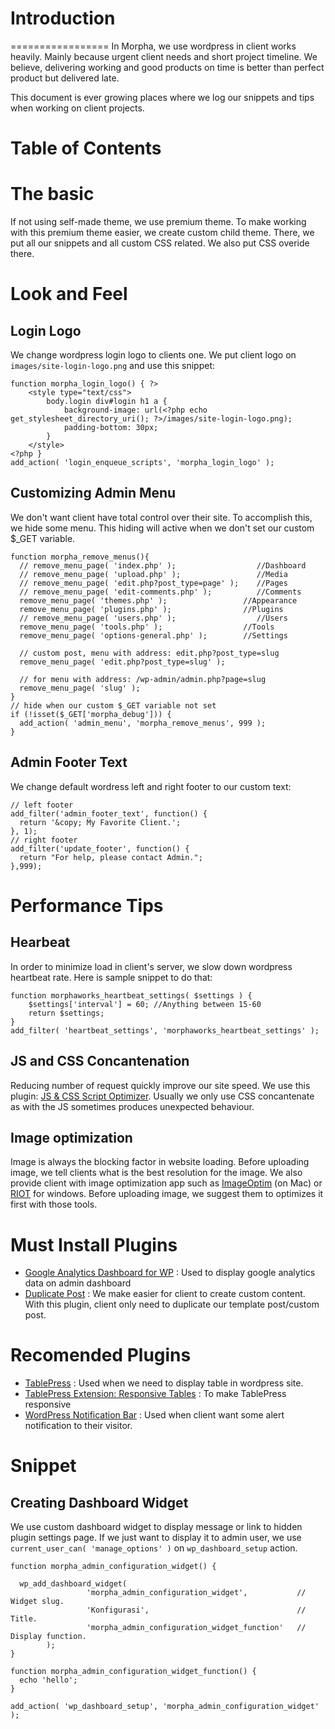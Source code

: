 # Introduction
=================
In Morpha, we use wordpress in client works heavily. Mainly because urgent client needs and short project timeline. We believe, delivering working and good products on time is better than perfect product but delivered late.

This document is ever growing places where we log our snippets and tips when working on client projects.

# Table of Contents

# The basic
If not using self-made theme, we use premium theme. To make working with this premium theme easier, we create custom child theme. There, we put all our snippets and all custom CSS related. We also put CSS overide there.

# Look and Feel
## Login Logo
We change wordpress login logo to clients one. We put client logo on `images/site-login-logo.png` and use this snippet:
```
function morpha_login_logo() { ?>
    <style type="text/css">
        body.login div#login h1 a {
            background-image: url(<?php echo get_stylesheet_directory_uri(); ?>/images/site-login-logo.png);
            padding-bottom: 30px;
        }
    </style>
<?php }
add_action( 'login_enqueue_scripts', 'morpha_login_logo' );
```

## Customizing Admin Menu
We don't want client have total control over their site. To accomplish this, we hide some menu. This hiding will active when we don't set our custom $_GET variable.
```
function morpha_remove_menus(){
  // remove_menu_page( 'index.php' );                  //Dashboard
  // remove_menu_page( 'upload.php' );                 //Media
  // remove_menu_page( 'edit.php?post_type=page' );    //Pages
  // remove_menu_page( 'edit-comments.php' );          //Comments
  remove_menu_page( 'themes.php' );                 //Appearance
  remove_menu_page( 'plugins.php' );                //Plugins
  // remove_menu_page( 'users.php' );                  //Users
  remove_menu_page( 'tools.php' );                  //Tools
  remove_menu_page( 'options-general.php' );        //Settings

  // custom post, menu with address: edit.php?post_type=slug
  remove_menu_page( 'edit.php?post_type=slug' );
 
  // for menu with address: /wp-admin/admin.php?page=slug
  remove_menu_page( 'slug' );
}
// hide when our custom $_GET variable not set
if (!isset($_GET['morpha_debug'])) {
  add_action( 'admin_menu', 'morpha_remove_menus', 999 );
}
```

## Admin Footer Text
We change default wordress left and right footer to our custom text:
```
// left footer
add_filter('admin_footer_text', function() {
  return '&copy; My Favorite Client.';
}, 1);
// right footer
add_filter('update_footer', function() {
  return "For help, please contact Admin.";
},999);
```

# Performance Tips
## Hearbeat
In order to minimize load in client's server, we slow down wordpress heartbeat rate. Here is sample snippet to do that:
```
function morphaworks_heartbeat_settings( $settings ) {
    $settings['interval'] = 60; //Anything between 15-60
    return $settings;
}
add_filter( 'heartbeat_settings', 'morphaworks_heartbeat_settings' );
```

## JS and CSS Concantenation
Reducing number of request quickly improve our site speed. We use this plugin: [JS & CSS Script Optimizer](https://wordpress.org/plugins/js-css-script-optimizer). Usually we only use CSS concantenate as with the JS sometimes produces unexpected behaviour.

## Image optimization
Image is always the blocking factor in website loading. Before uploading image, we tell clients what is the best resolution for the image. We also provide client with image optimization app such as [ImageOptim](https://imageoptim.com) (on Mac) or [RIOT](http://luci.criosweb.ro/riot) for windows. Before uploading image, we suggest them to optimizes it first with those tools.

# Must Install Plugins
* [Google Analytics Dashboard for WP](https://wordpress.org/plugins/google-analytics-dashboard-for-wp) : Used to display google analytics data on admin dashboard
* [Duplicate Post](https://wordpress.org/plugins/duplicate-post) : We make easier for client to create custom content. With this plugin, client only need to duplicate our template post/custom post.

# Recomended Plugins
* [TablePress](https://wordpress.org/plugins/tablepress) : Used when we need to display table in wordpress site.
* [TablePress Extension: Responsive Tables](http://tablepress.org/extensions/responsive-tables) : To make TablePress responsive
* [WordPress Notification Bar](https://wordpress.org/plugins/wordpress-notification-bar) : Used when client want some alert notification to their visitor.

# Snippet
## Creating Dashboard Widget
We use custom dashboard widget to display message or link to hidden plugin settings page. If we just want to display it to admin user, we use `current_user_can( 'manage_options' )` on `wp_dashboard_setup` action.
```
function morpha_admin_configuration_widget() {

  wp_add_dashboard_widget(
                 'morpha_admin_configuration_widget',           // Widget slug.
                 'Konfigurasi',                                 // Title.
                 'morpha_admin_configuration_widget_function'   // Display function.
        );
}

function morpha_admin_configuration_widget_function() {
  echo 'hello';
}

add_action( 'wp_dashboard_setup', 'morpha_admin_configuration_widget' );
```

